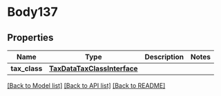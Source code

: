 # Body137

## Properties
Name | Type | Description | Notes
------------ | ------------- | ------------- | -------------
**tax_class** | [**TaxDataTaxClassInterface**](TaxDataTaxClassInterface.md) |  | 

[[Back to Model list]](../README.md#documentation-for-models) [[Back to API list]](../README.md#documentation-for-api-endpoints) [[Back to README]](../README.md)


